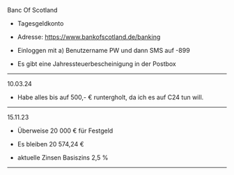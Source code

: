 Banc Of Scotland

- Tagesgeldkonto

- Adresse: https://www.bankofscotland.de/banking

- Einloggen mit a) Benutzername  PW und dann SMS auf -899

- Es gibt eine Jahressteuerbescheinigung in der Postbox

-----

10.03.24

- Habe alles bis auf 500,- € runtergholt, da ich es auf C24 tun will.

----

15.11.23

- Überweise 20 000 € für Festgeld

- Es bleiben 20 574,24 €

- aktuelle Zinsen Basiszins 2,5 % 

---
